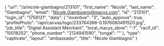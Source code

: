 {
    "url": "\/a\/nicole-giambagno\/213101",
    "first_name": "Nicole",
    "last_name": "Giambagno",
    "email": "Nicole.Giambagno@macys.com",
    "id": "213101",
    "login_id": "1759121",
    "data": {
        "incentive": "3",
        "auto_approve": true,
        "profilePhoto": "\/api\/canvas\/logo\/233764366-0.1976060491520.jpg",
        "job_title": "Digital Assistant Merchant",
        "local_macys_store": "-1",
        "racif_id": "10018252",
        "phone_number": "2124941590",
        "tongal": ""
    },
    "type": "captivate",
    "layout": "ambassador",
    "title": "Nicole Giambagno"
}
